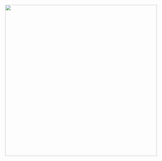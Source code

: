 <p align="center">
  <a href="https://minhyeok-rithm.tistory.com/">
    <img src="https://user-images.githubusercontent.com/78870076/107885251-80873e80-6f3c-11eb-8542-92bdb4989110.png" width="500">
  </a>
</p>


<!--
**m1nnh/m1nnh** is a ✨ _special_ ✨ repository because its `README.md` (this file) appears on your GitHub profile.

Here are some ideas to get you started:

- 🔭 I’m currently working on ...
- 🌱 I’m currently learning ...
- 👯 I’m looking to collaborate on ...
- 🤔 I’m looking for help with ...
- 💬 Ask me about ...
- 📫 How to reach me: ...
- 😄 Pronouns: ...
- ⚡ Fun fact: ...
-->
